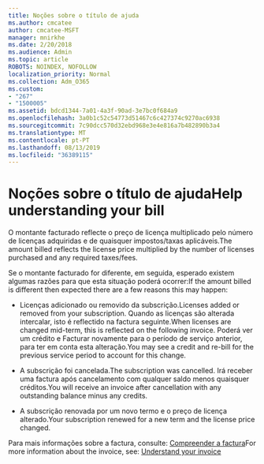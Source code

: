 ```yaml
---
title: Noções sobre o título de ajuda
ms.author: cmcatee
author: cmcatee-MSFT
manager: mnirkhe
ms.date: 2/20/2018
ms.audience: Admin
ms.topic: article
ROBOTS: NOINDEX, NOFOLLOW
localization_priority: Normal
ms.collection: Adm_O365
ms.custom:
- "267"
- "1500005"
ms.assetid: bdcd1344-7a01-4a3f-90ad-3e7bc0f684a9
ms.openlocfilehash: 3a0b1c52c54773d51467c6c427374c9270ac6938
ms.sourcegitcommit: 7c90dcc570d32ebd968e3e4e816a7b482890b3a4
ms.translationtype: MT
ms.contentlocale: pt-PT
ms.lasthandoff: 08/13/2019
ms.locfileid: "36389115"
---
```

# <a name="help-understanding-your-bill"></a><span data-ttu-id="83f09-102">Noções sobre o título de ajuda</span><span class="sxs-lookup"><span data-stu-id="83f09-102">Help understanding your bill</span></span>

<span data-ttu-id="83f09-103">O montante facturado reflecte o preço de licença multiplicado pelo número de licenças adquiridas e de quaisquer impostos/taxas aplicáveis.</span><span class="sxs-lookup"><span data-stu-id="83f09-103">The amount billed reflects the license price multiplied by the number of licenses purchased and any required taxes/fees.</span></span>
  
<span data-ttu-id="83f09-104">Se o montante facturado for diferente, em seguida, esperado existem algumas razões para que esta situação poderá ocorrer:</span><span class="sxs-lookup"><span data-stu-id="83f09-104">If the amount billed is different then expected there are a few reasons this may happen:</span></span>
  
- <span data-ttu-id="83f09-105">Licenças adicionado ou removido da subscrição.</span><span class="sxs-lookup"><span data-stu-id="83f09-105">Licenses added or removed from your subscription.</span></span> <span data-ttu-id="83f09-106">Quando as licenças são alterada intercalar, isto é reflectido na factura seguinte.</span><span class="sxs-lookup"><span data-stu-id="83f09-106">When licenses are changed mid-term, this is reflected on the following invoice.</span></span> <span data-ttu-id="83f09-107">Poderá ver um crédito e Facturar novamente para o período de serviço anterior, para ter em conta esta alteração.</span><span class="sxs-lookup"><span data-stu-id="83f09-107">You may see a credit and re-bill for the previous service period to account for this change.</span></span>

- <span data-ttu-id="83f09-108">A subscrição foi cancelada.</span><span class="sxs-lookup"><span data-stu-id="83f09-108">The subscription was cancelled.</span></span> <span data-ttu-id="83f09-109">Irá receber uma factura após cancelamento com qualquer saldo menos quaisquer créditos.</span><span class="sxs-lookup"><span data-stu-id="83f09-109">You will receive an invoice after cancellation with any outstanding balance minus any credits.</span></span>

- <span data-ttu-id="83f09-110">A subscrição renovada por um novo termo e o preço de licença alterado.</span><span class="sxs-lookup"><span data-stu-id="83f09-110">Your subscription renewed for a new term and the license price changed.</span></span>

<span data-ttu-id="83f09-111">Para mais informações sobre a factura, consulte: [Compreender a factura](https://docs.microsoft.com/en-us/office365/admin/subscriptions-and-billing/understand-your-invoice)</span><span class="sxs-lookup"><span data-stu-id="83f09-111">For more information about the invoice, see: [Understand your invoice](https://docs.microsoft.com/en-us/office365/admin/subscriptions-and-billing/understand-your-invoice)</span></span>